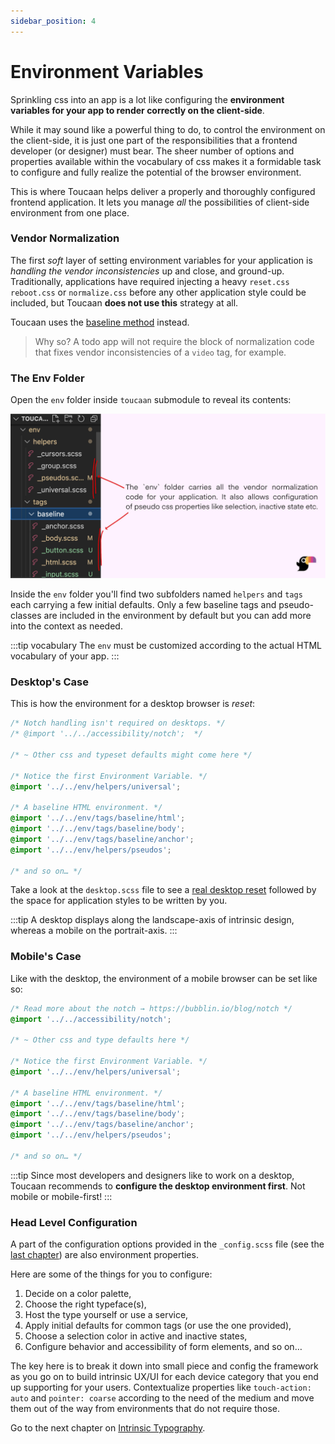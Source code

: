 ```yaml
---
sidebar_position: 4
---
```


# Environment Variables

Sprinkling css into an app is a lot like configuring the **environment variables for your app to render correctly on the client-side**.  

While it may sound like a powerful thing to do, to control the environment on the client-side, it is just one part of the responsibilities that a frontend developer (or designer) must bear. The sheer number of options and properties available within the vocabulary of css makes it a formidable task to configure and fully realize the potential of the browser environment. 

This is where Toucaan helps deliver a properly and thoroughly configured frontend application.
It lets you manage _all_ the possibilities of client-side environment from one place.

### Vendor Normalization

The first _soft_ layer of setting environment variables for your application is _handling the vendor inconsistencies_ up and close, and ground-up. Traditionally, applications have required injecting a heavy `reset.css` `reboot.css` or `normalize.css` before any other application style could be included, but Toucaan **does not use this** strategy at all. 

Toucaan uses the [baseline method](https://bubblin.io/blog/baseline-css) instead.

> Why so? A todo app will not require the block of normalization code that fixes vendor inconsistencies of a `video` tag, for example. 


### The Env Folder

Open the `env` folder inside `toucaan` submodule to reveal its contents:

![Environment architecture](./img/env-folders.jpg "selection, selection in inactive state etc.")

Inside the `env` folder you'll find two subfolders named `helpers` and `tags` each carrying a few initial defaults. Only a few baseline tags and pseudo-classes are included in the environment by default but you can add more into the context as needed. 

:::tip vocabulary
The `env` must be customized according to the actual HTML vocabulary of your app. 
:::


### Desktop's Case

This is how the environment for a desktop browser is _reset_:

```css title="Open ./toucaan/app/desktop/desktop.scss"
/* Notch handling isn't required on desktops. */
/* @import '../../accessibility/notch';  */

/* ~ Other css and typeset defaults might come here */

/* Notice the first Environment Variable. */
@import '../../env/helpers/universal'; 

/* A baseline HTML environment. */
@import '../../env/tags/baseline/html';
@import '../../env/tags/baseline/body';
@import '../../env/tags/baseline/anchor';
@import '../../env/helpers/pseudos';

/* and so on… */
```

Take a look at the `desktop.scss` file to see a [real desktop reset](https://github.com/Toucaan/toucaan/blob/master/app/desktop/desktop.scss) followed by the space for application styles to be written by you.

:::tip
A desktop displays along the landscape-axis of intrinsic design, whereas a mobile on the portrait-axis. 
:::


### Mobile's Case 
Like with the desktop, the environment of a mobile browser can be set like so:

```css title="Open ./toucaan/app/mobile/mobile.scss"
/* Read more about the notch → https://bubblin.io/blog/notch */
@import '../../accessibility/notch'; 

/* ~ Other css and type defaults here */

/* Notice the first Environment Variable. */
@import '../../env/helpers/universal'; 

/* A baseline HTML environment. */
@import '../../env/tags/baseline/html';
@import '../../env/tags/baseline/body';
@import '../../env/tags/baseline/anchor';
@import '../../env/helpers/pseudos';

/* and so on… */
```

:::tip
Since most developers and designers like to work on a desktop, Toucaan recommends to **configure the desktop environment first**. Not mobile or mobile-first! 
:::



### Head Level Configuration
A part of the configuration options provided in the `_config.scss` file (see the [last chapter](./configuration.md)) are also environment properties. 

Here are some of the things for you to configure:

1. Decide on a color palette, 
2. Choose the right typeface(s), 
3. Host the type yourself or use a service, 
4. Apply initial defaults for common tags (or use the one provided), 
5. Choose a selection color in active and inactive states, 
6. Configure behavior and accessibility of form elements, and so on… 

The key here is to break it down into small piece and config the framework as you go on to build intrinsic UX/UI for each device category that you end up supporting for your users. Contextualize properties like `touch-action: auto` and `pointer: coarse` according to the need of the medium and move them out of the way from environments that do not require those.

Go to the next chapter on [Intrinsic Typography](./typography).

